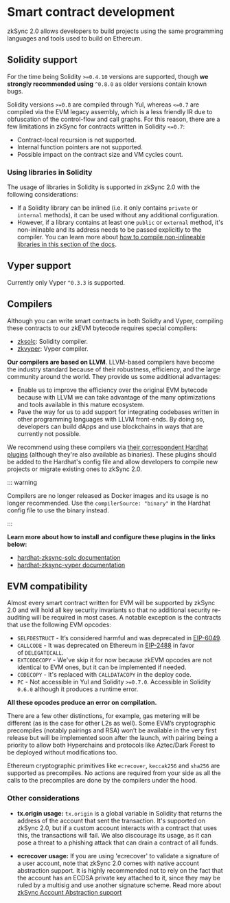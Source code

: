 # Smart contract development

zkSync 2.0 allows developers to build projects using the same programming languages and tools used to build on Ethereum.

<TocHeader />
<TOC class="table-of-contents" :include-level="[2,3]" />

## Solidity support

For the time being Solidity `>=0.4.10` versions are supported, though **we strongly recommended using** `^0.8.0` as older versions contain known bugs.

Solidity versions `>=0.8` are compiled through Yul, whereas `<=0.7` are compiled via the EVM legacy assembly, which is a less friendly IR due to obfuscation of the control-flow and call graphs. For this reason, there are a few limitations in zkSync for contracts written in Solidity `<=0.7`:

- Contract-local recursion is not supported.
- Internal function pointers are not supported.
- Possible impact on the contract size and VM cycles count.

### Using libraries in Solidity

The usage of libraries in Solidity is supported in zkSync 2.0 with the following considerations:

- If a Solidity library can be inlined (i.e. it only contains `private` or `internal` methods), it can be used without any additional configuration.
- However, if a library contains at least one `public` or `external` method, it's non-inlinable and its address needs to be passed explicitly to the compiler. You can learn more about [how to compile non-inlineable libraries in this section of the docs](../../../api/hardhat/compiling-libraries.md).

## Vyper support

Currently only Vyper `^0.3.3` is supported.

## Compilers

Although you can write smart contracts in both Solidty and Vyper, compiling these contracts to our zkEVM bytecode requires special compilers:

- [zksolc](https://github.com/matter-labs/zksolc-bin): Solidity compiler.
- [zkvyper](https://github.com/matter-labs/zkvyper-bin): Vyper compiler.

**Our compilers are based on LLVM**. LLVM-based compilers have become the industry standard because of their robustness, efficiency, and the large community around the world. They provide us some additional advantages:

- Enable us to improve the efficiency over the original EVM bytecode because with LLVM we can take advantage of the many optimizations and tools available in this mature ecosystem.
- Pave the way for us to add support for integrating codebases written in other programming languages with LLVM front-ends. By doing so, developers can build dApps and use blockchains in ways that are currently not possible.

We recommend using these compilers via [their correspondent Hardhat plugins](../../../api/hardhat/plugins.md) (although they're also available as binaries). These plugins should be added to the Hardhat's config file and allow developers to compile new projects or migrate existing ones to zkSync 2.0.

::: warning

Compilers are no longer released as Docker images and its usage is no longer recommended. Use the `compilerSource: "binary"` in the Hardhat config file to use the binary instead.

:::

**Learn more about how to install and configure these plugins in the links below:**

- [hardhat-zksync-solc documentation](../../../api/hardhat/plugins.md#hardhat-zksync-solc)
- [hardhat-zksync-vyper documentation](../../../api/hardhat/plugins.md#hardhat-zksync-vyper)

## EVM compatibility

Almost every smart contract written for EVM will be supported by zkSync 2.0 and will hold all key security invariants so that no additional security re-auditing will be required in most cases. A notable exception is the contracts that use the following EVM opcodes:

- `SELFDESTRUCT` - It’s considered harmful and was deprecated in [EIP-6049](https://eips.ethereum.org/EIPS/eip-6049).
- `CALLCODE` - It was deprecated on Ethereum in [EIP-2488](https://eips.ethereum.org/EIPS/eip-2488) in favor of `DELEGATECALL`.
- `EXTCODECOPY` - We've skip it for now because zkEVM opcodes are not identical to EVM ones, but it can be implemented if needed.
- `CODECOPY` - It's replaced with `CALLDATACOPY` in the deploy code.
- `PC` - Not accessible in Yul and Solidity `>=0.7.0`. Accessible in Solidity `0.6.0` although it produces a runtime error.

**All these opcodes produce an error on compilation.**

There are a few other distinctions, for example, gas metering will be different (as is the case for other L2s as well). Some EVM’s cryptographic precompiles (notably pairings and RSA) won’t be available in the very first release but will be implemented soon after the launch, with pairing being a priority to allow both Hyperchains and protocols like Aztec/Dark Forest to be deployed without modifications too.

Ethereum cryptographic primitives like `ecrecover`, `keccak256` and `sha256` are supported as precompiles. No actions are required from your side as all the calls to the precompiles are done by the compilers under the hood.

### Other considerations

- **tx.origin usage:** `tx.origin` is a global variable in Solidity that returns the address of the account that sent the transaction. It's supported on zkSync 2.0, but if a custom account interacts with a contract that uses this, the transactions will fail. We also discourage its usage, as it can pose a threat to a phishing attack that can drain a contract of all funds.

- **ecrecover usage:** If you are using 'ecrecover' to validate a signature of a user account, note that zkSync 2.0 comes with native account abstraction support. It is highly recommended not to rely on the fact that the account has an ECDSA private key attached to it, since they may be ruled by a multisig and use another signature scheme. Read more about [zkSync Account Abstraction support](https://v2-docs.zksync.io/dev/zksync-v2/aa.html#important-account-abstraction-support)

